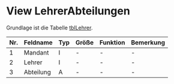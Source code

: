 # View LehrerAbteilungen

Grundlage ist die Tabelle [tblLehrer](https://doc.magellan6-datenstruktur.stueber.de/tabellen/tblLehrer.html).


Nr.|Feldname|Typ|Größe|Funktion|Bemerkung
--|--|--|--|--|--
1|Mandant|I|-|-|-
2|Lehrer|I|-|-|-
3|Abteilung|A|-|-|-
